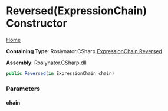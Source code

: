 # Reversed\(ExpressionChain\) Constructor

[Home](../../../../../README.md#_top)

**Containing Type**: Roslynator\.CSharp\.[ExpressionChain.Reversed](../README.md#_top)

**Assembly**: Roslynator\.CSharp\.dll

```csharp
public Reversed(in ExpressionChain chain)
```

### Parameters

#### chain

